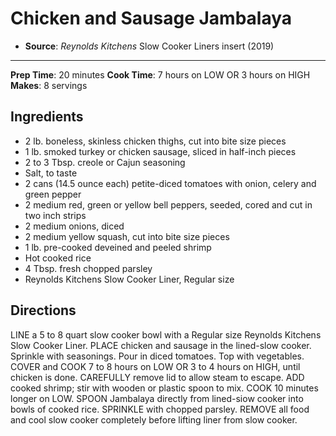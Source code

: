 # Chicken and Sausage Jambalaya

- **Source**: *Reynolds Kitchens* Slow Cooker Liners insert (2019)
---
**Prep Time**: 20 minutes
**Cook Time**: 7 hours on LOW OR 3 hours on HIGH
**Makes**: 8 servings

## Ingredients

- 2 lb. boneless, skinless chicken thighs, cut into bite size pieces
- 1 lb. smoked turkey or chicken sausage, sliced in half-inch pieces
- 2 to 3 Tbsp. creole or Cajun seasoning
- Salt, to taste
- 2 cans (14.5 ounce each) petite-diced tomatoes with onion, celery and green pepper
- 2 medium red, green or yellow bell peppers, seeded, cored and cut in two inch strips
- 2 medium onions, diced
- 2 medium yellow squash, cut into bite size pieces
- 1 lb. pre-cooked deveined and peeled shrimp
- Hot cooked rice
- 4 Tbsp. fresh chopped parsley
- Reynolds Kitchens Slow Cooker Liner, Regular size

## Directions

LINE a 5 to 8 quart slow cooker bowl with a Regular size Reynolds Kitchens Slow Cooker Liner. PLACE chicken and sausage in the lined-slow cooker. Sprinkle with seasonings. Pour in diced tomatoes. Top with vegetables. COVER and COOK 7 to 8 hours on LOW OR 3 to 4 hours on HIGH, until chicken is done. CAREFULLY remove lid to allow steam to escape. ADD cooked shrimp; stir with wooden or plastic spoon to mix. COOK 10 minutes longer on LOW. SPOON Jambalaya directly from lined-siow cooker into bowls of cooked rice. SPRINKLE with chopped parsley. REMOVE all food and cool slow cooker completely before lifting liner from slow cooker.
